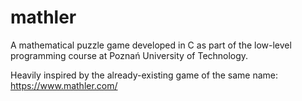 # mathler
A mathematical puzzle game developed in C as part of the low-level programming course at Poznań University of Technology.

Heavily inspired by the already-existing game of the same name:
https://www.mathler.com/
